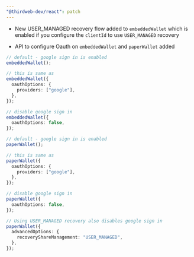 ```yaml
---
"@thirdweb-dev/react": patch
---
```


- New USER_MANAGED recovery flow added to `embeddedWallet` which is enabled if you configure the `clientId` to use `USER_MANAGED` recovery

- API to configure Oauth on `embeddedWallet` and `paperWallet` added

```ts
// default - google sign in is enabled
embeddedWallet();

// this is same as
embeddedWallet({
  oauthOptions: {
    providers: ["google"],
  },
});

// disable google sign in
embeddedWallet({
  oauthOptions: false,
});
```

```ts
// default - google sign in is enabled
paperWallet();

// this is same as
paperWallet({
  oauthOptions: {
    providers: ["google"],
  },
});

// disable google sign in
paperWallet({
  oauthOptions: false,
});

// Using USER_MANAGED recovery also disables google sign in
paperWallet({
  advancedOptions: {
    recoveryShareManagement: "USER_MANAGED",
  },
});
```
